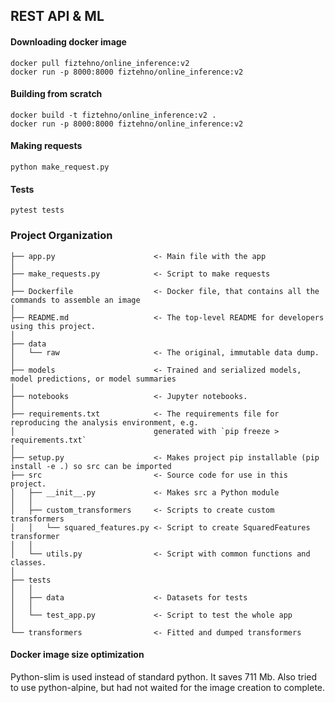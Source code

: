 ## REST API & ML
#### Downloading  docker image
```
docker pull fiztehno/online_inference:v2 
docker run -p 8000:8000 fiztehno/online_inference:v2
```
#### Building from scratch
```
docker build -t fiztehno/online_inference:v2 .
docker run -p 8000:8000 fiztehno/online_inference:v2
```
#### Making requests
```
python make_request.py 
```
#### Tests
```
pytest tests
```
### Project Organization
    ├── app.py                      <- Main file with the app 
    │
    ├── make_requests.py            <- Script to make requests 
    │ 
    ├── Dockerfile                  <- Docker file, that contains all the commands to assemble an image
    │
    ├── README.md                   <- The top-level README for developers using this project.
    │
    ├── data
    │   └── raw                     <- The original, immutable data dump.
    │
    ├── models                      <- Trained and serialized models, model predictions, or model summaries
    │
    ├── notebooks                   <- Jupyter notebooks. 
    │
    ├── requirements.txt            <- The requirements file for reproducing the analysis environment, e.g.
    │                               generated with `pip freeze > requirements.txt`
    │
    ├── setup.py                    <- Makes project pip installable (pip install -e .) so src can be imported
    ├── src                         <- Source code for use in this project.
    │   ├── __init__.py             <- Makes src a Python module
    │   │
    │   ├── custom_transformers     <- Scripts to create custom transformers
    │   │   └── squared_features.py <- Script to create SquaredFeatures transformer
    │   │
    │   └── utils.py                <- Script with common functions and classes. 
    │
    ├── tests
    │   │
    │   ├── data                    <- Datasets for tests
    │   │   
    │   └── test_app.py             <- Script to test the whole app
    │
    └── transformers                <- Fitted and dumped transformers

#### Docker image size optimization

Python-slim is used instead of standard python. It saves 711 Mb.
Also tried to use python-alpine, but had not waited for the image creation to complete.